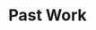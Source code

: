 ---
layout: profiles
permalink: /projects/
title: Past Work
description: showcase
nav: true
nav_order: 7

profiles:
  # if you want to include more than one project, just replicate the following block
  # and create one content file for each profile inside _pages/
  - align: right
    image: ads.webp
    content: Ads.md
    image_circular: false # crops the image to make it circular
    more_info:
  - align: left
    image: cloud.png
    content: Conversational_AI.md
    image_circular: false # crops the image to make it circular
    more_info:
---